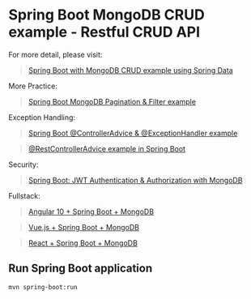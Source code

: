 # Spring Boot MongoDB CRUD example - Restful CRUD API

For more detail, please visit:
> [Spring Boot with MongoDB CRUD example using Spring Data](https://bezkoder.com/spring-boot-mongodb-crud/)

More Practice:
> [Spring Boot MongoDB Pagination & Filter example](https://bezkoder.com/spring-boot-mongodb-pagination/)

Exception Handling:
> [Spring Boot @ControllerAdvice & @ExceptionHandler example](https://bezkoder.com/spring-boot-controlleradvice-exceptionhandler/)

> [@RestControllerAdvice example in Spring Boot](https://bezkoder.com/spring-boot-restcontrolleradvice/)

Security:
> [Spring Boot: JWT Authentication & Authorization with MongoDB](https://bezkoder.com/spring-boot-jwt-auth-mongodb/)

Fullstack:
> [Angular 10 + Spring Boot + MongoDB](https://bezkoder.com/angular-10-spring-boot-mongodb/)

> [Vue.js + Spring Boot + MongoDB](https://bezkoder.com/spring-boot-vue-mongodb/)

> [React + Spring Boot + MongoDB](https://bezkoder.com/react-spring-boot-mongodb/)

## Run Spring Boot application
```
mvn spring-boot:run
```
